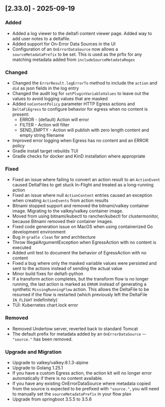 ## [2.33.0] - 2025-09-19

### Added
- Added a log viewer to the deltafi content viewer page. Added way to add user notes to a deltafile.
- Added support for On-Error Data Sources in the UI
- Configuration of an `OnErrorDataSource` now allows a `sourceMetadataPrefix` to be set. This is used as the prfix for any matching  metadata added from `includeSourceMetadataRegex`

### Changed
- Changed the `ErrorResult.logErrorTo` method to include the `action` and `did` as json fields in the log entry
- Changed the audit log for `setPluginVariableValues` to leave out the values to avoid logging values that are masked
- Added `noContentPolicy` parameter HTTP Egress actions and `DeltaFiEgress` to configure behavior for egress when no content is present:
  - ERROR - (default) Action will error
  - FILTER - Action will filter
  - SEND_EMPTY - Action will publish with zero length content and empty string filename
- Improved error logging when Egress has no content and an ERROR policy
- Gradle install target rebuilds TUI
- Gradle checks for docker and KinD installation where appropriate

### Fixed
- Fixed an issue where failing to convert an action result to an `ActionEvent` caused DeltaFiles to get stuck In-Flight and treated as a long-running action
- Fixed an issue where null `ActionContent` entries caused an exception when creating `ActionEvents` from action results
- Bitnami stopped support and removed the bitnami/valkey container image.  Migrating to the valkey/valkey container image.
- Moved from using bitnami/kubectl to rancher/kubectl for clustermonitor, because Bitnami removed their container images.
- Fixed code generation issue on MacOS when using containerized Go development environment
- Bug in `gradle clean` for amd architecture
- Throw IllegalArgumentException when EgressAction with no content is executed
- Added unit test to document the behavior of EgressAction with no content
- Fixed a bug where only the masked variable values were persisted and sent to the actions instead of sending the actual value
- Minor build fixes for deltafi-python
- If a transform action completes, but the transform flow is no longer running, the last action is marked as `ERROR` instead of generating a synthetic `MissingRunningFlow` action. This allows the DeltaFile to be resumed if the flow is restarted (which previously left the DeltaFile `IN_FLIGHT` indefinitely)
- TUI: Kubernetes chart.lock error

### Removed
- Removed Undertow server, reverted back to standard Tomcat
- The default prefix for metadata added by an `OnErrorDataSource` -- `"source."` has been removed.

### Upgrade and Migration
- Upgrade to valkey/valkey:8.1.3-alpine
- Upgrade to Golang 1.25.1
- If you have a custom Egress action, the action kit will no longer error automatically if there is no content available.
- If you have any existing OnErrorDataSource where metadata copied from the source is expected to be prefixed with `"source."`, you will need to manually set the `sourceMetadataPrefix` in your flow plan
- Upgrade from springboot 3.5.5 to 3.5.6

